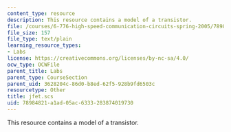 ```yaml
---
content_type: resource
description: This resource contains a model of a transistor.
file: /courses/6-776-high-speed-communication-circuits-spring-2005/78984821a1ad05ac6333283874019730_jfet.scs
file_size: 157
file_type: text/plain
learning_resource_types:
- Labs
license: https://creativecommons.org/licenses/by-nc-sa/4.0/
ocw_type: OCWFile
parent_title: Labs
parent_type: CourseSection
parent_uid: 3628204c-86d0-b8ed-62f5-928b9fd6503c
resourcetype: Other
title: jfet.scs
uid: 78984821-a1ad-05ac-6333-283874019730
---
```

This resource contains a model of a transistor.
